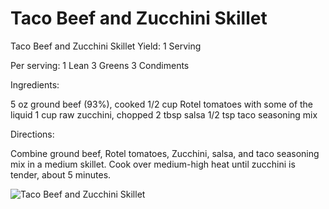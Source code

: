 # Taco Beef and Zucchini Skillet

Taco Beef and Zucchini Skillet
Yield: 1 Serving

Per serving:
1 Lean
3 Greens
3 Condiments

Ingredients:

5 oz ground beef (93%), cooked
1/2 cup Rotel tomatoes with some of the liquid
1 cup raw zucchini, chopped
2 tbsp salsa
1/2 tsp taco seasoning mix

Directions:

Combine ground beef, Rotel tomatoes, Zucchini, salsa, and taco seasoning mix in a medium skillet.
Cook over medium-high heat until zucchini is tender, about 5 minutes.

![Taco Beef and Zucchini Skillet](./Taco%20Beef%20and%20Zucchini%20Skillet.png)

